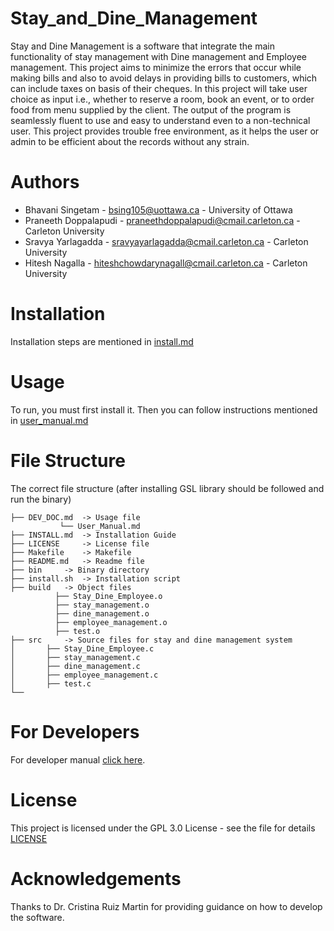 # Stay_and_Dine_Management

Stay and Dine Management is a software that integrate the main functionality of stay management with Dine management and Employee management. This project aims to minimize the errors that occur while making bills and also to avoid delays in providing bills to customers, which can include taxes on basis of their cheques. In this project will take user choice as input i.e., whether to reserve a room, book an event, or to order food from menu supplied by the client. The output of the program is seamlessly fluent to use and easy to understand even to a non-technical user. This project provides trouble free environment, as it helps the user or admin to be efficient about the records without any strain.

# Authors

- Bhavani Singetam -  bsing105@uottawa.ca - University of Ottawa
- Praneeth Doppalapudi - praneethdoppalapudi@cmail.carleton.ca - Carleton University
- Sravya Yarlagadda - sravyayarlagadda@cmail.carleton.ca - Carleton University
- Hitesh Nagalla - hiteshchowdarynagall@cmail.carleton.ca - Carleton University

# Installation

Installation steps are mentioned in [install.md](https://github.com/praneethdoppalapudi/Stay-and-Dine-Management/blob/dev/install.md)

# Usage
To run, you must first install it. Then you can follow instructions mentioned in [user_manual.md](https://github.com/praneethdoppalapudi/Stay-and-Dine-Management/blob/dev/dev_doc/user_manual.md)

# File Structure

The correct file structure (after installing GSL library should be followed and run the binary)


```
├── DEV_DOC.md 	-> Usage file
           └── User_Manual.md
├── INSTALL.md 	-> Installation Guide
├── LICENSE 	-> License file
├── Makefile 	-> Makefile
├── README.md 	-> Readme file
├── bin 	-> Binary directory
├── install.sh 	-> Installation script
├── build 	-> Object files
          ├── Stay_Dine_Employee.o
		  ├── stay_management.o
		  ├── dine_management.o
		  ├── employee_management.o
		  ├── test.o
├── src 	-> Source files for stay and dine management system
│       ├── Stay_Dine_Employee.c
│       ├── stay_management.c
│       ├── dine_management.c
│       ├── employee_management.c
│       ├── test.c
└──
```
# For Developers

For developer manual [click here](https://github.com/praneethdoppalapudi/Stay-and-Dine-Management/blob/dev/dev_doc/user_manual.md).

# License

This project is licensed under the GPL 3.0 License - see the file for details [LICENSE](https://github.com/praneethdoppalapudi/Stay-and-Dine-Management/blob/dev/LICENSE)

# Acknowledgements

Thanks to Dr. Cristina Ruiz Martin for providing guidance on how to develop the software.
